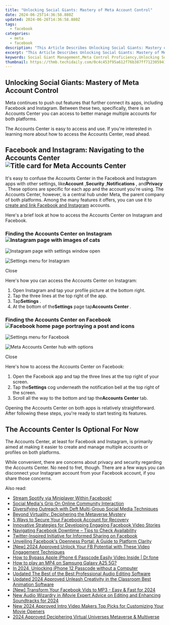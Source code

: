 ```yaml
---
title: "Unlocking Social Giants: Mastery of Meta Account Control"
date: 2024-06-25T14:36:58.880Z
updated: 2024-06-26T14:36:58.880Z
tags:
  - facebook
categories:
  - meta
  - facebook
description: "This Article Describes Unlocking Social Giants: Mastery of Meta Account Control"
excerpt: "This Article Describes Unlocking Social Giants: Mastery of Meta Account Control"
keywords: Social Giant Management,Meta Control Proficiency,Unlocking Social Dominance,Master Meta Accounts,Enhancing Meta Strategy,Leading in Social Media,Advanced Meta Techniques
thumbnail: https://thmb.techidaily.com/0c4c453f95a612f76b387ff712305941e5398ae6df028882ef27bbdd6859fdde.jpg
---
```


## Unlocking Social Giants: Mastery of Meta Account Control

 Meta continues to push out features that further connect its apps, including Facebook and Instagram. Between these two, specifically, there is an Accounts Center you can access to better manage multiple accounts for both platforms.

 The Accounts Center is easy to access and use. If you're interested in learning more about how to access the Accounts Center, read ahead.

## Facebook and Instagram: Navigating to the Accounts Center ![Title card for Meta Accounts Center](https://static1.makeuseofimages.com/wordpress/wp-content/uploads/2022/10/Screenshot_20221003-143112---Copy.jpg)

 It's easy to confuse the Accounts Center in the Facebook and Instagram apps with other settings, like**Account** ,**Security** ,**Notifications** , and**Privacy** . These options are specific for each app and the account you're using. The Accounts Center, however, is a central hub under Meta, the parent company of both platforms. Among the many features it offers, you can use it to [create and link Facebook and Instagram](http://www.makeuseof.com/facebook-instagram-account-center-linked-accounts/) accounts.

 Here's a brief look at how to access the Accounts Center on Instagram and Facebook.

### Finding the Accounts Center on Instagram ![Instagram page with images of cats](https://static1.makeuseofimages.com/wordpress/wp-content/uploads/2022/10/Screenshot_20221003-151629.jpg)

![Instagram page with settings window open](https://static1.makeuseofimages.com/wordpress/wp-content/uploads/2022/10/Screenshot_20221003-151639.jpg)

![Settings menu for Instagram](https://static1.makeuseofimages.com/wordpress/wp-content/uploads/2022/10/Screenshot_20221003-151644.jpg)

Close

Here's how you can access the Accounts Center on Instagram:

1. Open Instagram and tap your profile picture at the bottom right.
2. Tap the three lines at the top right of the app.
3. Tap**Settings** .
4. At the bottom of the**Settings** page tap**Accounts Center** .

### Finding the Accounts Center on Facebook ![Facebook home page portraying a post and icons](https://static1.makeuseofimages.com/wordpress/wp-content/uploads/2022/10/Screenshot_20221003-143300.jpg)

![Settings menu for Facebook](https://static1.makeuseofimages.com/wordpress/wp-content/uploads/2022/10/Screenshot_20221003-143358.jpg)

![Meta Accounts Center hub with options](https://static1.makeuseofimages.com/wordpress/wp-content/uploads/2022/10/Screenshot_20221003-143112.jpg)

Close

Here's how to access the Accounts Center on Facebook:

1. Open the Facebook app and tap the three lines at the top right of your screen.
2. Tap the**Settings** cog underneath the notification bell at the top right of the screen.
3. Scroll all the way to the bottom and tap the**Accounts Center** tab.

 Opening the Accounts Center on both apps is relatively straightforward. After following these steps, you're ready to start testing its features.

## The Accounts Center Is Optional For Now

 The Accounts Center, at least for Facebook and Instagram, is primarily aimed at making it easier to create and manage multiple accounts or profiles on both platforms.

 While convenient, there are concerns about privacy and security regarding the Accounts Center. No need to fret, though. There are a few ways you can disconnect your Instagram account from your Facebook account, if you share those concerns.


<ins class="adsbygoogle"
     style="display:block"
     data-ad-format="autorelaxed"
     data-ad-client="ca-pub-7571918770474297"
     data-ad-slot="1223367746"></ins>



<ins class="adsbygoogle"
     style="display:block"
     data-ad-client="ca-pub-7571918770474297"
     data-ad-slot="8358498916"
     data-ad-format="auto"
     data-full-width-responsive="true"></ins>

<span class="atpl-alsoreadstyle">Also read:</span>
<div><ul>
<li><a href="https://facebook.techidaily.com/stream-spotify-via-miniplayer-within-facebook/"><u>Stream Spotify via Miniplayer Within Facebook!</u></a></li>
<li><a href="https://facebook.techidaily.com/social-medias-grip-on-online-community-interaction/"><u>Social Media's Grip On Online Community Interaction</u></a></li>
<li><a href="https://facebook.techidaily.com/diversifying-outreach-with-deft-multi-group-social-media-techniques/"><u>Diversifying Outreach with Deft Multi-Group Social Media Techniques</u></a></li>
<li><a href="https://facebook.techidaily.com/beyond-virtuality-deciphering-the-metaverse-mystery/"><u>Beyond Virtuality: Deciphering the Metaverse Mystery</u></a></li>
<li><a href="https://facebook.techidaily.com/5-ways-to-secure-your-facebook-account-for-recovery/"><u>5 Ways to Secure Your Facebook Account for Recovery</u></a></li>
<li><a href="https://facebook.techidaily.com/innovative-strategies-for-developing-engaging-facebook-video-stories/"><u>Innovative Strategies for Developing Engaging Facebook Video Stories</u></a></li>
<li><a href="https://facebook.techidaily.com/navigating-facebook-downtime-tips-to-check-availability/"><u>Navigating Facebook Downtime – Tips to Check Availability</u></a></li>
<li><a href="https://facebook.techidaily.com/twitter-inspired-initiative-for-informed-sharing-on-facebook/"><u>Twitter-Inspired Initiative for Informed Sharing on Facebook</u></a></li>
<li><a href="https://facebook.techidaily.com/unveiling-facebooks-openness-portal-a-guide-to-platform-clarity/"><u>Unveiling Facebook's Openness Portal: A Guide to Platform Clarity</u></a></li>
<li><a href="https://facebook-video-content.techidaily.com/new-2024-approved-unlock-your-fb-potential-with-these-video-engagement-techniques/"><u>[New] 2024 Approved  Unlock Your FB Potential with These Video Engagement Techniques</u></a></li>
<li><a href="https://iphone-unlock.techidaily.com/how-to-bypass-apple-iphone-6-passcode-easily-video-inside-drfone-by-drfone-ios/"><u>How to Bypass Apple iPhone 6 Passcode Easily Video Inside | Dr.fone</u></a></li>
<li><a href="https://blog-min.techidaily.com/how-to-play-an-mp4-on-samsung-galaxy-a25-5g-by-aiseesoft-video-converter-play-mp4-on-android/"><u>How to play an MP4 on Samsung Galaxy A25 5G?</u></a></li>
<li><a href="https://ios-unlock.techidaily.com/in-2024-unlocking-iphone-12-passcode-without-a-computer-by-drfone-ios/"><u>In 2024, Unlocking iPhone 12 Passcode without a Computer</u></a></li>
<li><a href="https://video-content-creator.techidaily.com/updated-the-best-of-the-best-professional-audio-editing-software/"><u>Updated The Best of the Best Professional Audio Editing Software</u></a></li>
<li><a href="https://smart-video-creator.techidaily.com/updated-2024-approved-unleash-creativity-in-the-classroom-best-animation-software/"><u>Updated 2024 Approved Unleash Creativity in the Classroom Best Animation Software</u></a></li>
<li><a href="https://facebook-video-content.techidaily.com/new-transform-your-facebook-vids-to-mp3-easy-and-fast-for-2024/"><u>[New] Transform Your Facebook Vids to MP3 - Easy & Fast for 2024</u></a></li>
<li><a href="https://audio-editing.techidaily.com/new-audio-wizardry-in-imovie-expert-advice-on-editing-and-enhancing-soundtracks-for-2024/"><u>New Audio Wizardry in iMovie Expert Advice on Editing and Enhancing Soundtracks for 2024</u></a></li>
<li><a href="https://video-ai-editor.techidaily.com/new-2024-approved-intro-video-makers-top-picks-for-customizing-your-movie-openers/"><u>New 2024 Approved Intro Video Makers Top Picks for Customizing Your Movie Openers</u></a></li>
<li><a href="https://vp-tips.techidaily.com/2024-approved-deciphering-virtual-universes-metaverse-and-multiverse/"><u>2024 Approved  Deciphering Virtual Universes  Metaverse & Multiverse</u></a></li>
</ul></div>
